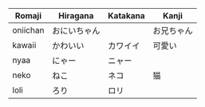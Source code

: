 | Romaji | Hiragana | Katakana | Kanji  |
| ------ | -------- | -------- | ------ |
| oniichan | おにいちゃん |  | お兄ちゃん |
| kawaii | かわいい | カワイイ | 可愛い |
| nyaa | にゃー | ニャー |  |
| neko | ねこ | ネコ | 猫 |
| loli | ろり | ロリ |  |
